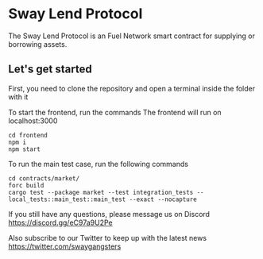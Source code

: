 # Sway Lend Protocol
The Sway Lend Protocol is an Fuel Network smart contract for supplying or borrowing assets. 

## Let's get started
First, you need to clone the repository and open a terminal inside the folder with it

To start the frontend, run the commands
The frontend will run on localhost:3000
```
cd frontend
npm i
npm start
```

To run the main test case, run the following commands
```
cd contracts/market/
forc build     
cargo test --package market --test integration_tests -- local_tests::main_test::main_test --exact --nocapture
```

If you still have any questions, please message us on Discord
https://discord.gg/eC97a9U2Pe

Also subscribe to our Twitter to keep up with the latest news
https://twitter.com/swaygangsters

